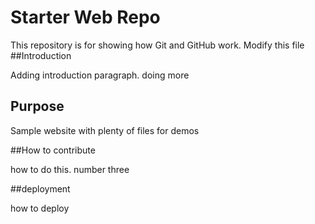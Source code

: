 # Starter Web Repo

This repository is for showing how Git and GitHub work. Modify this file
##Introduction

Adding introduction paragraph. doing more

## Purpose

Sample website with plenty of files for demos

##How to contribute

how to do this. number three

##deployment

how to deploy